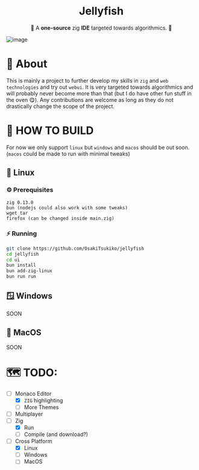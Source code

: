 <div align="center">
  <h1>Jellyfish</h1>
  <p>🪼 A <b>one-source</b> zig <b>IDE</b> targeted towards algorithmics. 🪼</p>
</div>

![image](https://github.com/user-attachments/assets/b411fa3f-367d-4d5e-b290-094b77f4e885)

# 📖 About
This is mainly a project to further develop my skills in `zig` and `web technologies` and try out `webui`. 
It is very targeted towards algorithmics and will probably never become more than that (but I do have other fun stuff in the oven 😋). 
Any contributions are welcome as long as they do not drastically change the scope of the project.

# 🔧 HOW TO BUILD
For now we only support `linux` but `windows` and `macos` should be out soon. (`macos` could be made to run with minimal tweaks)
  
## 🐧 Linux
### ⚙️ Prerequisites
```
zig 0.13.0
bun (nodejs could also work with some tweaks)
wget tar
firefox (can be changed inside main.zig)
```
### ⚡ Running
```bash
git clone https://github.com/OsakiTsukiko/jellyfish
cd jellyfish
cd ui
bun install
bun add-zig-linux
bun run run
```
  
## 🪟 Windows
SOON

## 🍏 MacOS
SOON  

# 🗺️ TODO:
- [ ] Monaco Editor
  - [X] `ZIG` highlighting
  - [ ] More Themes
- [ ] Multiplayer
- [ ] Zig
  - [X] Run
  - [ ] Compile (and download?)
- [ ] Cross Platform
  - [X] Linux
  - [ ] Windows
  - [ ] MacOS

